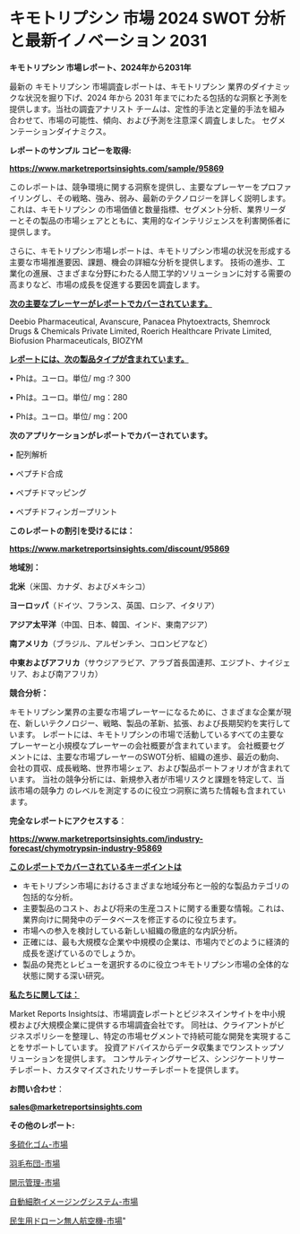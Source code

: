 # キモトリプシン 市場 2024 SWOT 分析と最新イノベーション 2031

<strong>キモトリプシン 市場レポート、2024年から2031年</strong>

最新の キモトリプシン 市場調査レポートは、キモトリプシン 業界のダイナミックな状況を掘り下げ、2024 年から 2031 年までにわたる包括的な洞察と予測を提供します。当社の調査アナリスト チームは、定性的手法と定量的手法を組み合わせて、市場の可能性、傾向、および予測を注意深く調査しました。 セグメンテーションダイナミクス。



<strong>レポートのサンプル コピーを取得:</strong> <a href=https://www.marketreportsinsights.com/sample/95869>

<strong><u>https://www.marketreportsinsights.com/sample/95869</u></strong></a>

このレポートは、競争環境に関する洞察を提供し、主要なプレーヤーをプロファイリングし、その戦略、強み、弱み、最新のテクノロジーを詳しく説明します。 これは、キモトリプシン の市場価値と数量指標、セグメント分析、業界リーダーとその製品の市場シェアとともに、実用的なインテリジェンスを利害関係者に提供します。

さらに、キモトリプシン市場レポートは、キモトリプシン市場の状況を形成する主要な市場推進要因、課題、機会の詳細な分析を提供します。 技術の進歩、工業化の進展、さまざまな分野にわたる人間工学的ソリューションに対する需要の高まりなど、市場の成長を促進する要因を調査します。



<strong><u>次の主要なプレーヤーがレポートでカバーされています。</u></strong>

Deebio Pharmaceutical, Avanscure, Panacea Phytoextracts, Shemrock Drugs & Chemicals Private Limited, Roerich Healthcare Private Limited, Biofusion Pharmaceuticals, BIOZYM



<strong><u><b>レポートには、次の製品タイプが含まれています。</b></u></strong>

• Phは。ユーロ。単位/ mg :? 300

• Phは。ユーロ。単位/ mg：280

• Phは。ユーロ。単位/ mg：200



<strong><b>次のアプリケーションがレポートでカバーされています。</b></strong>

• 配列解析

• ペプチド合成

• ペプチドマッピング

• ペプチドフィンガープリント



<strong><b>このレポートの割引を受けるには：</b></strong><a href=https://www.marketreportsinsights.com/discount/95869>

<strong><u>https://www.marketreportsinsights.com/discount/95869</u></strong></a>



<strong>地域別：</strong>



<strong>北米</strong>（米国、カナダ、およびメキシコ）



<strong>ヨーロッパ</strong>（ドイツ、フランス、英国、ロシア、イタリア）



<strong>アジア太平洋</strong>（中国、日本、韓国、インド、東南アジア）



<strong>南アメリカ</strong>（ブラジル、アルゼンチン、コロンビアなど）



<strong>中東およびアフリカ</strong>（サウジアラビア、アラブ首長国連邦、エジプト、ナイジェリア、および南アフリカ）



<strong>競合分析：</strong>

キモトリプシン業界の主要な市場プレーヤーになるために、さまざまな企業が現在、新しいテクノロジー、戦略、製品の革新、拡張、および長期契約を実行しています。 レポートには、キモトリプシンの市場で活動しているすべての主要なプレーヤーと小規模なプレーヤーの会社概要が含まれています。 会社概要セグメントには、主要な市場プレーヤーのSWOT分析、組織の進歩、最近の動向、会社の買収、成長戦略、世界市場シェア、および製品ポートフォリオが含まれています。 当社の競争分析には、新規参入者が市場リスクと課題を特定して、当該市場の競争力 のレベルを測定するのに役立つ洞察に満ちた情報も含まれています。



<strong>完全なレポートにアクセスする</strong>：

<a href=https://www.marketreportsinsights.com/industry-forecast/chymotrypsin-industry-95869>

<strong><u>https://www.marketreportsinsights.com/industry-forecast/chymotrypsin-industry-95869</u></strong></a>



<strong><u><b>このレポートでカバーされているキーポイントは</b></u></strong>
<ul>
  <li>キモトリプシン市場におけるさまざまな地域分布と一般的な製品カテゴリの包括的な分析。</li>
  <li>主要製品のコスト、および将来の生産コストに関する重要な情報。これは、業界向けに開発中のデータベースを修正するのに役立ちます。</li>
  <li>市場への参入を検討している新しい組織の徹底的な内訳分析。</li>
  <li>正確には、最も大規模な企業や中規模の企業は、市場内でどのように経済的成長を遂げているのでしょうか。</li>
  <li>製品の発売とレビューを選択するのに役立つキモトリプシン市場の全体的な状態に関する深い研究。</li>
</ul>


<strong><u><b>私たちに関しては：</b></u></strong>

Market Reports Insightsは、市場調査レポートとビジネスインサイトを中小規模および大規模企業に提供する市場調査会社です。 同社は、クライアントがビジネスポリシーを整理し、特定の市場セグメントで持続可能な開発を実現することをサポートしています。 投資アドバイスからデータ収集までワンストップソリューションを提供します。 コンサルティングサービス、シンジケートリサーチレポート、カスタマイズされたリサーチレポートを提供します。



<strong><b>お問い合わせ</b></strong>：

<a href=mailto:sales@marketreportsinsights.com>

<strong><u>sales@marketreportsinsights.com</u></strong></a>



<strong>その他のレポート:</strong>

<a href=https://www.linkedin.com/pulse/多硫化ゴム-市場-2023-swot-分析と最新イノベーション-2030-pr-news-hub-ad5qf/>多硫化ゴム-市場</a>

<a href=https://www.linkedin.com/pulse/羽毛布団-市場-2023-年のダイナミクスとビジネストレンド-2030-pr-news-hub-nrxkc/>羽毛布団-市場</a>

<a href=https://www.linkedin.com/pulse/開示管理-市場-2030-年までの需要に焦点を当てた-2023-年調査レポート-fv0of/>開示管理-市場</a>

<a href=https://www.linkedin.com/pulse/自動細胞イメージングシステム-市場-2030-年までの需要に焦点を当てた-y6lqf/>自動細胞イメージングシステム-市場</a>

<a href=https://www.linkedin.com/pulse/民生用ドローン無人航空機-市場-2023-年のダイナミクスとビジネストレンド-2030-pr-news-hub-lkiuf/>民生用ドローン無人航空機-市場</a>"
